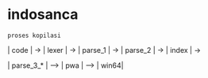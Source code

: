 # indosanca
    proses kopilasi
    
| code | -> | lexer | -> | parse_1 | -> | parse_2 | -> | index | ->
                 
| parse_3_* | --> | pwa |
              --> | win64|
              
              